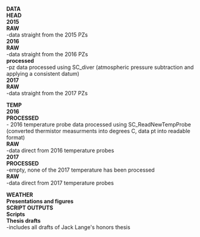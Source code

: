 **DATA** <br />
 **HEAD** <br />
    **2015** <br />
     **RAW** <br />
      -data straight from the 2015 PZs<br />
    **2016**<br />
      **RAW**<br />
        -data straight from the 2016 PZs<br />
      **processed**<br />
        -pz data processed using SC_diver (atmospheric pressure subtraction and applying a consistent datum)<br />
    **2017**<br />
      **RAW**<br />
        -data straight from the 2017 PZs<br />
 
 **TEMP**<br />
    **2016**<br />
      **PROCESSED**<br />
        - 2016 temperature probe data processed using SC_ReadNewTempProbe (converted thermistor measurments into degrees C, data pt into readable format)<br />
      **RAW**<br />
        -data direct from 2016 temperature probes<br />
    **2017**<br />
      **PROCESSED**<br />
        -empty, none of the 2017 temperature has been processed <br />
      **RAW**  
        -data direct from 2017 temperature probes<br />
  
  
  
  
**WEATHER**<br />
**Presentations and figures**<br />
**SCRIPT OUTPUTS**<br />
**Scripts**<br />
**Thesis drafts**<br />
  -includes all drafts of Jack Lange's honors thesis<br />
